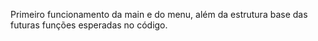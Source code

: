 Primeiro funcionamento da main e do menu, além da estrutura base das futuras funções esperadas no código.

